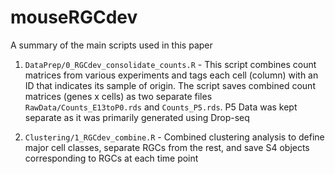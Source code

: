# mouseRGCdev

A summary of the main scripts used in this paper

1. `DataPrep/0_RGCdev_consolidate_counts.R` - This script combines count matrices from various experiments and tags each cell (column) with an ID that indicates its sample of origin. The script saves combined count matrices (genes x cells) as two separate files `RawData/Counts_E13toP0.rds` and `Counts_P5.rds`. P5 Data was kept separate as it was primarily generated using Drop-seq

2. `Clustering/1_RGCdev_combine.R` - Combined clustering analysis to define major cell classes, separate RGCs from the rest, and save S4 objects corresponding to RGCs at each time point 
